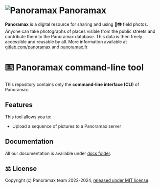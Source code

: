 # ![Panoramax](https://upload.wikimedia.org/wikipedia/commons/thumb/a/a9/Panoramax.svg/40px-Panoramax.svg.png) Panoramax

__Panoramax__ is a digital resource for sharing and using 📍📷 field photos. Anyone can take photographs of places visible from the public streets and contribute them to the Panoramax database. This data is then freely accessible and reusable by all. More information available at [gitlab.com/panoramax](https://gitlab.com/panoramax) and [panoramax.fr](https://panoramax.fr/).


# ⌨️ Panoramax command-line tool

This repository contains only the __command-line interface (CLI)__ of Panoramax.

## Features

This tool allows you to:

- Upload a sequence of pictures to a Panoramax server

## Documentation

All our documentation is available under [docs folder](https://gitlab.com/panoramax/clients/cli/-/tree/main/docs).

## ⚖️ License

Copyright (c) Panoramax team 2022-2024, [released under MIT license](https://gitlab.com/panoramax/clients/cli/-/blob/main/LICENSE).
